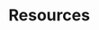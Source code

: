 

# Resources

<style>
.theme-default-content:not(.custom){
    max-width:1280px;
}
.resourceCard{
    flex-basis:30%; margin-bottom:1rem
}
</style>
<div style="display:flex; flex-direction:row; flex-wrap:wrap; justify-content:space-evenly; align-content:space-around">
<ResourceCard
    class="resourceCard"
    headerColor="#001D9D"
    title="Cardano Updates"
    subtitle="cardanoupdates.com"
    url="https://cardanoupdates.com/"
    linkText="Go to Page"
    text="This is a technical update tracker for the Cardano (ADA) project. It aggregates commits within the last 7 days from all branches  of Cardano development-related repos using local git mirrors. The same content can also be acquired from GitHub's web interface." />

<ResourceCard
    style="flex-basis:30%; margin-bottom:1rem"
    headerColor="#001D9D"
    title="Cardano Forums"
    subtitle="forum.cardano.org"
    url="https://forum.cardano.org"
    linkText="Go to Page"
    text="A place for discussing everything about Cardano." />

<ResourceCard
    class="resourceCard"
    headerColor="#001D9D"
    title="Community Cardano Github"
    subtitle="cardano-community.github.io"
    url="https://cardano-community.github.io"
    linkText="Go to Page"
    text="This is a community served documentation of various Frequently asked usage/issue queries along with some how-to guides for use within Cardano  ecosystem. " />

<ResourceCard
    class="resourceCard"
    headerColor="#0088CC"
    title="Project Catalyst Chat"
    subtitle="t.me/ProjectCatalystChat"
    url="https://t.me/ProjectCatalystChat"
    linkText="Go to Page"
    text="Welcome to the Project Catalyst Chat! This is a place to share your ideas on future Cardano improvements proposals and enjoy a friendly,  stimulating discussion during the program. " />

<ResourceCard
    class="resourceCard"
    headerColor="#0088CC"
    title="Cardano Catalyst Announcements"
    subtitle="t.me/cardanocatalyst"
    url="https://t.me/cardanocatalyst"
    linkText="Go to Page"
    text="Welcome to the Project Catalyst Chat! This is a place to share your ideas on future Cardano improvements proposals and enjoy a friendly,  stimulating discussion during the program. " />

<ResourceCard
    class="resourceCard"
    headerColor="#0088CC"
    title="Cardano Official"
    subtitle="t.me/Cardano"
    url="https://t.me/Cardano"
    linkText="Go to Page"
    text="Official Cardano Community Telegram Group, managed by the Cardano Foundation Community Team. " />

<ResourceCard
    class="resourceCard"
    headerColor="#0088CC"
    title="Project Catalyst Dashboard"
    subtitle="Cardano Governance - by Daniel Ribar"
    url="https://docs.google.com/spreadsheets/d/15R-Vbajy4t4fGs1TipNMfL1pEO9cwdn6WV13lKviX4Q/edit#gid=755717523"
    linkText="Go to Page"
    text="Note: Always do your own research. This is not an official information portal for Project Catalyst. It is a volunteer initiative of Daniel Ribar - Project Catalyst Community Advisor. This should not be an end in itself but a starting point for you to explore further. Some information can become obsolete or inaccurate fast. Double check entries everytime. Wish to get in touch or chat? Check 'Chat With Danny' tab for contacts. Images are from Project Catalyst depository. " />

<ResourceCard
    class="resourceCard"
    headerColor="#0088CC"
    title="adagov.org Library"
    subtitle="A comprehensive list of resources"
    url="https://www.adagov.org/en/library"
    linkText="Go to Page"
    text="Note: Always do your own research. This is not an official information portal for Project Catalyst. It is a volunteer initiative. Lead by adagov.org" />
</div>

